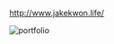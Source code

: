 
http://www.jakekwon.life/


![portfolio](https://user-images.githubusercontent.com/25089799/79528825-05fa4380-8039-11ea-8f5a-827a8338874e.png)
